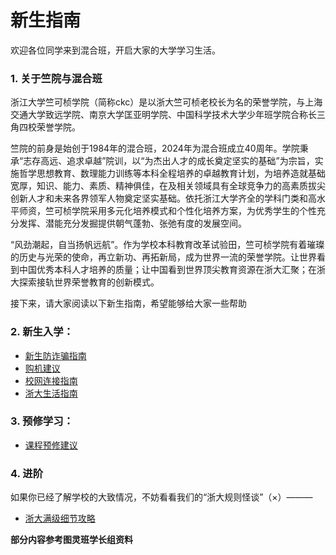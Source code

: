 # 新生指南
欢迎各位同学来到混合班，开启大家的大学学习生活。
### 1. 关于竺院与混合班
浙江大学竺可桢学院（简称ckc）是以浙大竺可桢老校长为名的荣誉学院，与上海交通大学致远学院、南京大学匡亚明学院、中国科学技术大学少年班学院合称长三角四校荣誉学院。

竺院的前身是始创于1984年的混合班，2024年为混合班成立40周年。学院秉承“志存高远、追求卓越”院训，以“为杰出人才的成长奠定坚实的基础”为宗旨，实施哲学思想教育、数理能力训练等本科全程培养的卓越教育计划，为培养造就基础宽厚，知识、能力、素质、精神俱佳，在及相关领域具有全球竞争力的高素质拔尖创新人才和未来各界领军人物奠定坚实基础。依托浙江大学齐全的学科门类和高水平师资，竺可桢学院采用多元化培养模式和个性化培养方案，为优秀学生的个性充分发挥、潜能充分发掘提供朝气蓬勃、张弛有度的发展空间。

“风劲潮起，自当扬帆远航”。作为学校本科教育改革试验田，竺可桢学院有着璀璨的历史与光荣的使命，再立新功、再拓新局，成为世界一流的荣誉学院。让世界看到中国优秀本科人才培养的质量；让中国看到世界顶尖教育资源在浙大汇聚；在浙大探索接轨世界荣誉教育的创新模式。

接下来，请大家阅读以下新生指南，希望能够给大家一些帮助

### 2. 新生入学：
- [新生防诈骗指南](protect.md)
- [购机建议](computer.md)
- [校网连接指南](wifi.md)
- [浙大生活指南](life.md)
  
### 3. 预修学习：
- [课程预修建议](pre-study.md)

### 4. 进阶
如果你已经了解学校的大致情况，不妨看看我们的“浙大规则怪谈”（×）———

- [浙大满级细节攻略](details.md)

**部分内容参考图灵班学长组资料**
